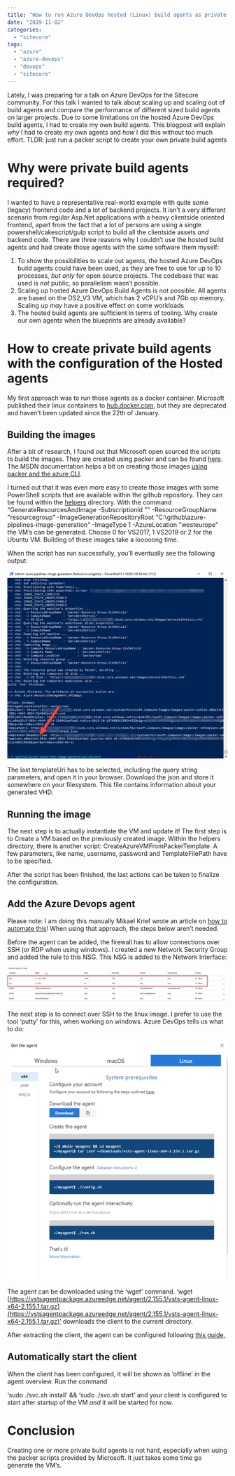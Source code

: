 ```yaml
---
title: "How to run Azure DevOps hosted (Linux) build agents as private agents (and be able to scale them accordingly)"
date: "2019-11-02"
categories: 
  - "sitecore"
tags: 
  - "azure"
  - "azure-devops"
  - "devops"
  - "sitecore"
---
```


Lately, I was preparing for a talk on Azure DevOps for the Sitecore community. For this talk I wanted to talk about scaling up and scaling out of build agents and compare the performance of different sized build agents on larger projects. Due to some limitations on the hosted Azure DevOps build agents, I had to create my own build agents. This blogpost will explain _why_ I had to create my own agents and _how_ I did this without too much effort. TLDR: just run a packer script to create your own private build agents

# Why were private build agents required?

I wanted to have a representative real-world example with quite some (legacy) frontend code and a lot of backend projects. It isn’t a very different scenario from regular Asp.Net applications with a heavy clientside oriented frontend, apart from the fact that a lot of persons are using a single powershell/cakescript/gulp script to build all the clientside assets _and_ backend code. There are three reasons why I couldn’t use the hosted build agents and had create those agents with the same software them myself:

1. To show the possibilities to scale out agents, the hosted Azure DevOps build agents could have been used, as they are free to use for up to 10 processes, _but only_ for open source projects. The codebase that was used is _not_ public, so parallelism wasn’t possible.
2. Scaling up hosted Azure DevOps Build Agents is not possible. All agents are based on the DS2\_V3 VM, which has 2 vCPU’s and 7Gb op memory. Scaling up _may_ have a positive effect on some workloads
3. The hosted build agents are sufficient in terms of tooling. Why create our own agents when the blueprints are already available?

# How to create private build agents with the configuration of the Hosted agents

My first approach was to run those agents as a docker container. Microsoft published their linux containers to [hub.docker.com](https://hub.docker.com/_/microsoft-azure-pipelines-vsts-agent), but they are deprecated and haven’t been updated since the 22th of January.

## Building the images

After a bit of research, I found out that Microsoft open sourced the scripts to build the images. They are created using packer and can be found [here](https://github.com/microsoft/azure-pipelines-image-generation). The MSDN documentation helps a bit on creating those images [using packer and the azure CLI](https://docs.microsoft.com/en-us/azure/devops/pipelines/agents/hosted?view=azure-devops).

I turned out that it was even more easy to create those images with some PowerShell scripts that are available within the github repository. They can be found within the [helpers](https://github.com/microsoft/azure-pipelines-image-generation/tree/master/helpers) directory. With the command “GenerateResourcesAndImage -SubscriptionId "<subid>" -ResourceGroupName "resourcegroup" -ImageGenerationRepositoryRoot "C:\\github\\azure-pipelines-image-generation" -ImageType 1 -AzureLocation "westeurope" the VM’s can be generated. Choose 0 for VS2017, 1 VS2019 or 2 for the Ubuntu VM. Building of these images take a looooong time.

When the script has run successfully, you’ll eventually see the following output:

![](images/image.png)

The last templateUri has to be selected, including the query string parameters, and open it in your browser. Download the json and store it somewhere on your filesystem. This file contains information about your generated VHD.

## Running the image

The next step is to actually instantiate the VM and update it! The first step is to Create a VM based on the previously created image. Within the helpers directory, there is another script: CreateAzureVMFromPackerTemplate. A few parameters, like name, username, password and TemplateFilePath have to be specified.

After the script has been finished, the last actions can be taken to finalize the configuration.

## Add the Azure Devops agent

Please note: I am doing this manually Mikael Krief wrote an article on [how to automate this](https://www.mikaelkrief.com/private-azure-devops-agent/)! When using that approach, the steps below aren’t needed.

Before the agent can be added, the firewall has to allow connections over SSH (or RDP when using windows). I created a new Network Security Group and added the rule to this NSG. This NSG is added to the Network Interface:

![](images/image-1.png)

The next step is to connect over SSH to the linux image. I prefer to use the tool ‘putty’ for this, when working on windows. Azure DevOps tells us what to do:

![](images/image-2.png)

The agent can be downloaded using the ‘wget’ command. ‘wget [https://vstsagentpackage.azureedge.net/agent/2.155.1/vsts-agent-linux-x64-2.155.1.tar.gz](https://vstsagentpackage.azureedge.net/agent/2.155.1/vsts-agent-linux-x64-2.155.1.tar.gz)’ downloads the client to the current directory.

After extracting the client, the agent can be configured following [this guide](https://docs.microsoft.com/en-us/azure/devops/pipelines/agents/v2-linux?view=azure-devops),

## Automatically start the client

When the client has been configured, it will be shown as ‘offline’ in the agent overview. Run the command

‘sudo ./svc.sh install’ && ‘sudo ./svc.sh start’ and your client is configured to start after startup of the VM _and_ it will be started for now.

# Conclusion

Creating one or more private build agents is not hard, especially when using the packer scripts provided by Microsoft. It just takes some time go generate the VM’s.
